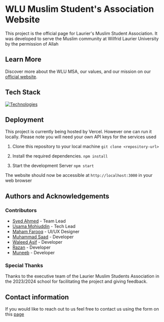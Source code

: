 # WLU Muslim Student's Association Website

This project is the official page for Laurier's Muslim Student Association. It was developed to serve the Muslim community at Wilfrid Laurier University by the permission of Allah

## Learn More

Discover more about the WLU MSA, our values, and our mission on our [official website](https://www.wlumsa.org/about).

## Tech Stack

[![Technologies](https://skillicons.dev/icons?i=nextjs,typescript,tailwind,react,firebase)](https://skillicons.dev)

## Deployment
This project is currently being hosted by Vercel. However one can run it locally. Please note you will need your own API keys for the services used

1. Clone this repository to your local machine
 `git clone <repository-url>`

2. Install the required dependencies.
 `npm install`

3. Start the development Server
 `npm start`

The website should now be accessible at `http://localhost:3000` in your web browser


## Authors and Acknowledgements
 
### Contributors 
- [Syed Ahmed](https://github.com/Syed-Ahmed02) - Team Lead
- [Usama Mohiuddin](https://github.com/UsamaMo) - Tech Lead
- [Maham Farooq](https://github.com/CoderMF) - UI/UX Designer
- [Muhammad Saad](https://github.com/mxsaad) - Developer
- [Waleed Asif](https://github.com/WaleedAAA) - Developer
- [Razan](https://github.com/rzlm) - Developer 
- [Muneeb](https://github.com/Muneeb231) - Developer 

### Special Thanks
Thanks to the executive team of the Laurier Muslim Students Association in the 2023/2024 school for facilitating the project and giving feedback.

## Contact information
If you would like to reach out to us feel free to contact us using the form on this [page](https://www.wlumsa.org/resources)
